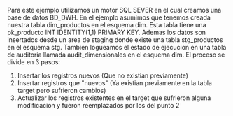 Para este ejemplo utilizamos un motor SQL SEVER en el cual creamos una base de datos BD_DWH.
En el ejemplo asumimos que tenemos creada nuestra tabla dim_productos en el esquema dim. Esta tabla tiene 
una pk_producto INT IDENTITY(1,1) PRIMARY KEY.
Ademas los datos son insertados desde un area de staging donde existe una tabla stg_productos en el esquema stg.
Tambien logueamos el estado de ejecucion en una tabla de auditoria llamada audit_dimensionales en el esquema dim.
El proceso se divide en 3 pasos:
1) Insertar los registros nuevos (Que no existian previamente)
2) Insertar registros que "nuevos" (Ya existian previamente en la tabla target pero sufrieron cambios)
3) Actualizar los registros existentes en el target que sufrieron alguna modificacion y fueron reemplazados por los del punto 2
